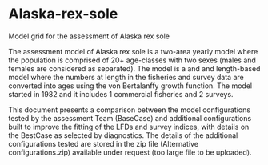# Alaska-rex-sole
Model grid for the assessment of Alaska rex sole

The assessment model of Alaska rex sole is a two-area yearly model where the population is comprised of 20+ age-classes with two sexes (males and females are considered as separated). The model is a and and length-based model where the numbers at length in the fisheries and survey data are converted into ages using the von Bertalanffy growth function. The model started in 1982 and it includes 1 commercial fisheries and 2 surveys. 

This document presents a comparison between the model configurations tested by the assessment Team (BaseCase) and additional configurations built to improve the fitting of the LFDs and survey indices, with details on the BestCase as selected by diagnostics. The details of the additional configurations tested are stored in the zip file (Alternative configurations.zip) available under request (too large file to be uploaded).
